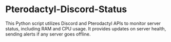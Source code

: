 # Pterodactyl-Discord-Status
This Python script utilizes Discord and Pterodactyl APIs to monitor server status, including RAM and CPU usage. It provides updates on server health, sending alerts if any server goes offline. 
